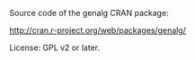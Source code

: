 Source code of the genalg CRAN package:

  http://cran.r-project.org/web/packages/genalg/

License: GPL v2 or later.